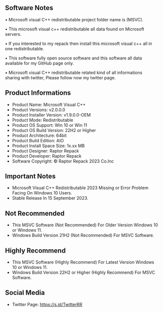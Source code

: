 Software Notes
--------------

• Microsoft visual C++ redistributable project folder name  is (MSVC).

• This microsoft visual c++ redistributable all data found on Microsoft servers.

• If you interested to my repack then install this microsoft visual c++ all in one redistributable.

• This software fully open source software and this software all data available for my GitHub page only.

• 
Microsoft visual C++ redistributable related kind of all informations sharing with twitter, Please follow now my twitter page.

Product Informations
--------------------
- Product Name: Microsoft Visual C++
- Product Versions: v2.0.0.0
- Product Installer Version: v1.9.0.0-OEM
- Product Mode: Redistributable
- Product OS Support: Win 10 or Win 11
- Product OS Build Version: 22H2 or Higher
- Product Architecture: 64bit
- Product Build Edition: AIO
- Product Install Space Size: 1x.xx MB
- Product Designer: Raptor Repack
- Product Developer: Raptor Repack
- Software Copyright: © Raptor Repack 2023 Co.Inc

Important Notes
---------------
- Microsoft Visual C++ Redistributable 2023 Missing or Error Problem Facing On Windows 10 Users.
- Stable Release In 15 September 2023.

Not Recommended
---------------
- This MSVC Software (Not Recommended) For Older Version Windows 10 or Windows 11.
- Windows Build Version 21H2 (Not Recommended) For MSVC Software.

Highly Recommend
----------------
- This MSVC Software (Highly Recommend) For Latest Version Windows 10 or Windows 11.
- Windows Build Version 22H2 or Higher (Highly Recommend) For MSVC Software.

Social Media
------------
- Twitter Page: https://s.id/TwitterRR
